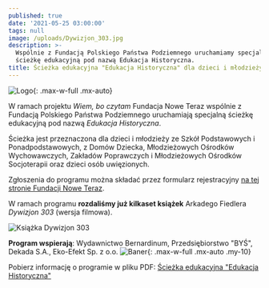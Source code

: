 ```yaml
---
published: true
date: '2021-05-25 03:00:00'
tags: null
image: /uploads/Dywizjon_303.jpg
description: >-
  Wspólnie z Fundacją Polskiego Państwa Podziemnego uruchamiamy specjalną
  ścieżkę edukacyjną pod nazwą Edukacja Historyczna.
title: Ścieżka edukacyjna "Edukacja Historyczna" dla dzieci i młodzieży
---
```

 

![Logo](/assets/img/logo-nowe-teraz-fundacja-ppp.jpg){: .max-w-full .mx-auto}

W ramach projektu *Wiem, bo czytam* Fundacja Nowe Teraz wspólnie z Fundacją Polskiego Państwa Podziemnego uruchamiają specjalną ścieżkę edukacyjną pod nazwą *Edukacja Historyczna*. 

Ścieżka jest przeznaczona dla dzieci i młodzieży ze Szkół Podstawowych i Ponadpodstawowych, z Domów Dziecka, Młodzieżowych Ośrodków Wychowawczych, Zakładów Poprawczych i Młodzieżowych Ośrodków Socjoterapii oraz dzieci osób uwięzionych. 

Zgłoszenia do programu można składać przez formularz rejestracyjny [na tej stronie Fundacji Nowe Teraz](https://docs.google.com/forms/d/e/1FAIpQLScIizZZ1qBkMHGM3cOMgHJI-h5PvX_8BhM_6AgPkTYCKje-zQ/viewform). 

W ramach programu **rozdaliśmy już kilkaset książek** Arkadego Fiedlera *Dywizjon 303* (wersja filmowa). 

![Książka Dywizjon 303](/assets/img/uploads/dywizjon-303-arkady-fiedler-ksiazka-wersja-filmowa.jpg)

**Program wspierają**: Wydawnictwo Bernardinum, Przedsiębiorstwo "BYŚ", Dekada S.A., Eko-Efekt Sp. z o.o.
![Baner](/assets/img/sciezka-edukacyjna-baner-wspierajacy.jpg){: .max-w-full .mx-auto .my-10}


Pobierz informację o programie w pliku PDF: [Ścieżka edukacyjna "Edukacja Historyczna"](/assets/files/historyczna-sciezka-edukacyjna-dywizjon-303.pdf)
